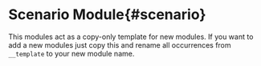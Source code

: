 # Scenario Module{#scenario}

This modules act as a copy-only template for new modules. If you want to add a new modules just copy this and rename all occurrences from `__template`  to your new module name.
